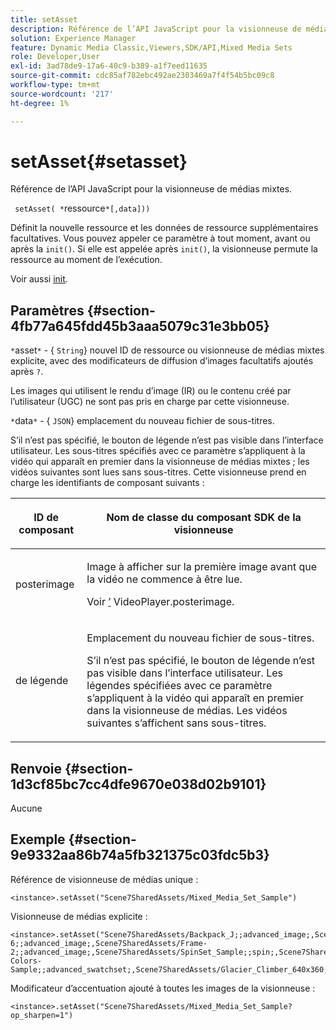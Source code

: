 ```yaml
---
title: setAsset
description: Référence de l’API JavaScript pour la visionneuse de médias mixtes.
solution: Experience Manager
feature: Dynamic Media Classic,Viewers,SDK/API,Mixed Media Sets
role: Developer,User
exl-id: 3ad78de9-17a6-40c9-b389-a1f7eed11635
source-git-commit: cdc85af782ebc492ae2303469a7f4f54b5bc09c8
workflow-type: tm+mt
source-wordcount: '217'
ht-degree: 1%

---
```


# setAsset{#setasset}

Référence de l’API JavaScript pour la visionneuse de médias mixtes.

` setAsset( *`ressource`*[,data]))`

Définit la nouvelle ressource et les données de ressource supplémentaires facultatives. Vous pouvez appeler ce paramètre à tout moment, avant ou après la `init()`. Si elle est appelée après `init()`, la visionneuse permute la ressource au moment de l’exécution.

Voir aussi [init](../../../c-html5-s7-aem-asset-viewers/c-html5-mixedmedia-viewer-about/c-html5-mixedmedia-viewer-javascriptapiref/r-html5-mixedmedia-javascriptapiref-init.md#reference-bb4428c155e541b79797f96e17c068ae).

## Paramètres {#section-4fb77a645fdd45b3aaa5079c31e3bb05}

`*`asset`*` - { `String`} nouvel ID de ressource ou visionneuse de médias mixtes explicite, avec des modificateurs de diffusion d’images facultatifs ajoutés après `?`.

Les images qui utilisent le rendu d’image (IR) ou le contenu créé par l’utilisateur (UGC) ne sont pas pris en charge par cette visionneuse.

`*`data`*` - { `JSON`} emplacement du nouveau fichier de sous-titres.

S’il n’est pas spécifié, le bouton de légende n’est pas visible dans l’interface utilisateur. Les sous-titres spécifiés avec ce paramètre s’appliquent à la vidéo qui apparaît en premier dans la visionneuse de médias mixtes ; les vidéos suivantes sont lues sans sous-titres. Cette visionneuse prend en charge les identifiants de composant suivants :

<table id="table_7B5DD9303EF44ADD847B13FFEAD135D9"> 
 <thead> 
  <tr> 
   <th colname="col1" class="entry"> <p>ID de composant </p> </th> 
   <th colname="col2" class="entry"> <p>Nom de classe du composant SDK de la visionneuse </p> </th> 
  </tr> 
 </thead>
 <tbody> 
  <tr> 
   <td colname="col1"> <p> <span class="codeph"> posterimage </span> </p> </td> 
   <td colname="col2"> <p>Image à afficher sur la première image avant que la vidéo ne commence à être lue. </p> <p>Voir <a href="../../../c-html5-s7-aem-asset-viewers/c-html5-mixedmedia-viewer-about/r-html5-mixedmedia-viewer-config-attrib/r-html5-mixedmedia-viewer-config-attrib-videoplayer-posterimage.md#reference-f424ad0f278b4d14b86ea55e3a73c52b" format="dita" scope="local">’</a> VideoPlayer.posterimage. </p> </td> 
  </tr> 
  <tr> 
   <td colname="col1"> <p> <span class="codeph"> de légende </span> </p> </td> 
   <td colname="col2"> <p> Emplacement du nouveau fichier de sous-titres. </p> <p>S’il n’est pas spécifié, le bouton de légende n’est pas visible dans l’interface utilisateur. Les légendes spécifiées avec ce paramètre s’appliquent à la vidéo qui apparaît en premier dans la visionneuse de médias. Les vidéos suivantes s’affichent sans sous-titres. </p> </td> 
  </tr> 
 </tbody> 
</table>

## Renvoie {#section-1d3cf85bc7cc4dfe9670e038d02b9101}

Aucune

## Exemple {#section-9e9332aa86b74a5fb321375c03fdc5b3}

Référence de visionneuse de médias unique :

```
<instance>.setAsset("Scene7SharedAssets/Mixed_Media_Set_Sample")
```

Visionneuse de médias explicite :

```
<instance>.setAsset("Scene7SharedAssets/Backpack_J;;advanced_image;,Scene7SharedAssets/Frame-6;;advanced_image;,Scene7SharedAssets/Frame-2;;advanced_image;,Scene7SharedAssets/SpinSet_Sample;;spin;,Scene7SharedAssets/ImageSet-Colors-Sample;;advanced_swatchset;,Scene7SharedAssets/Glacier_Climber_640x360;Scene7SharedAssets/Glacier_Climber_640x360;video;")
```

Modificateur d’accentuation ajouté à toutes les images de la visionneuse :

```
<instance>.setAsset("Scene7SharedAssets/Mixed_Media_Set_Sample?op_sharpen=1")
```
